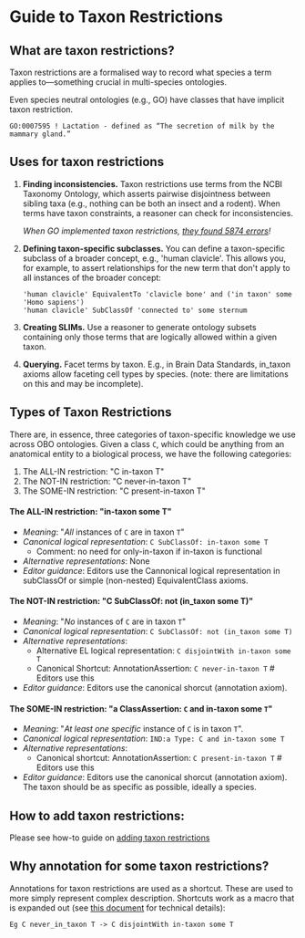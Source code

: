 # Guide to Taxon Restrictions

## What are taxon restrictions?

Taxon restrictions are a formalised way to record what species a term applies to—something crucial in multi-species ontologies.

Even species neutral ontologies (e.g., GO) have classes that have implicit taxon restriction.

```
GO:0007595 ! Lactation - defined as “The secretion of milk by the mammary gland.”
```

## Uses for taxon restrictions

1. **Finding inconsistencies.** Taxon restrictions use terms from the NCBI Taxonomy Ontology, which asserts pairwise disjointness between sibling taxa (e.g., nothing can be both an insect and a rodent). When terms have taxon constraints, a reasoner can check for inconsistencies.

    _When GO implemented taxon restrictions, [they found 5874 errors](https://pubmed.ncbi.nlm.nih.gov/20973947/)!_

2. **Defining taxon-specific subclasses.** You can define a taxon-specific subclass of a broader concept, e.g., 'human clavicle'. This allows you, for example, to assert relationships for the new term that don't apply to all instances of the broader concept:

    ```
    'human clavicle' EquivalentTo 'clavicle bone' and ('in taxon' some 'Homo sapiens')
    'human clavicle' SubClassOf 'connected to' some sternum
    ```

3. **Creating SLIMs.** Use a reasoner to generate ontology subsets containing only those terms that are logically allowed within a given taxon.

4. **Querying.** Facet terms by taxon. E.g., in Brain Data Standards, in_taxon axioms allow faceting cell types by species. (note: there are limitations on this and may be incomplete).
      
## Types of Taxon Restrictions 

There are, in essence, three categories of taxon-specific knowledge we use across OBO ontologies. Given a class `C`, which could be anything from an anatomical entity to a biological process, we have the following categories:


1. The ALL-IN restriction: "C in-taxon T"
2. The NOT-IN restriction: "C never-in-taxon T"
3. The SOME-IN restriction: "C present-in-taxon T"

#### The ALL-IN restriction: "in-taxon some T"

- _Meaning_: "_All_ instances of `C` are in taxon `T`"
- _Canonical logical representation_: `C SubClassOf: in-taxon some T` 
   - Comment: no need for only-in-taxon if in-taxon is functional
- _Alternative representations_: None
- _Editor guidance_:  Editors use the Cannonical logical representation in subClassOf or simple (non-nested) EquivalentClass axioms.

#### The NOT-IN restriction: "C SubClassOf: not (in_taxon some T)"

- _Meaning_: "_No_ instances of `C` are in taxon `T`"
- _Canonical logical representation_: `C SubClassOf: not (in_taxon some T)` 
- _Alternative representations_:
   - Alternative EL logical representation: `C disjointWith in-taxon some T`
   - Canonical Shortcut: AnnotationAssertion: `C never-in-taxon T` # Editors use this
- _Editor guidance_: Editors use the canonical shorcut (annotation axiom). 

#### The SOME-IN restriction: "a ClassAssertion: `C` and in-taxon some `T`"

- _Meaning_: "_At least one specific_ instance of `C` is in taxon `T`". 
- _Canonical logical representation_: `IND:a Type: C and in-taxon some T`
- _Alternative representations_:
   - Canonical shortcut: AnnotationAssertion: `C present-in-taxon T` # Editors use this
- _Editor guidance_: Editors use the canonical shorcut (annotation axiom).  The taxon should be as specific as possible, ideally a species.

## How to add taxon restrictions:

Please see how-to guide on [adding taxon restrictions](../howto/add-taxon-restrictions.md)

## Why annotation for some taxon restrictions?

Annotations for taxon restrictions are used as a shortcut. These are used to more simply represent complex description.
Shortcuts work as a macro that is expanded out (see [this document](http://owlcollab.github.io/oboformat/doc/obo-syntax.html#7) for technical details):

`Eg C never_in_taxon T -> C disjointWith in-taxon some T`
